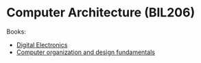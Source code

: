 # Computer Architecture (BIL206)


Books:
- [Digital Electronics](https://annas-archive.org/md5/3f538094613f595ccd218b310a6bfb28)
- [Computer organization and design fundamentals](https://annas-archive.org/md5/21e29706fb83c40a7f4f1ffc5960c369)
<!-- - [The Essentials Of Computer Organization And Architecture](https://annas-archive.org/md5/5ba0d1b3a05968d49a19d41ed52c2add) -->
<!-- - [Logic and computer design fundamentals](https://annas-archive.org/md5/2d397c9798840f90e134cd64cff8ec20) -->
<!-- - [Illinois Institute of Technology: Computer Architecture - Class notes](https://www.cs.iit.edu/~virgil/cs470/Book/) -->

<!-- Subjects:
- Numbering Systems Review
- Data Representation in Computer Systems
- Digital Logic Review
- Memory Organization
- CPU Basics
- CPU Organization
- Instruction Set Architectures and Instruction Decoding
- Opcode Formats
- Addressing Modes and Memory Types
- Cache Memory
- Virtual Memory
- Pipeline System -->
